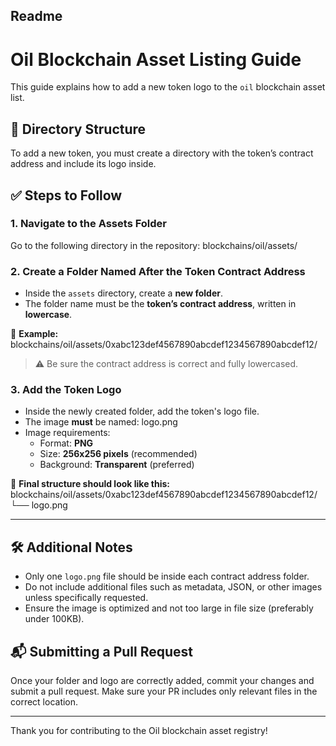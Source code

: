 ## Readme
# Oil Blockchain Asset Listing Guide

This guide explains how to add a new token logo to the `oil` blockchain asset list.

## 📁 Directory Structure

To add a new token, you must create a directory with the token’s contract address and include its logo inside.

## ✅ Steps to Follow

### 1. Navigate to the Assets Folder

Go to the following directory in the repository:
blockchains/oil/assets/


### 2. Create a Folder Named After the Token Contract Address

- Inside the `assets` directory, create a **new folder**.
- The folder name must be the **token’s contract address**, written in **lowercase**.

📌 **Example:**
blockchains/oil/assets/0xabc123def4567890abcdef1234567890abcdef12/



> ⚠️ Be sure the contract address is correct and fully lowercased.

### 3. Add the Token Logo

- Inside the newly created folder, add the token's logo file.
- The image **must** be named: logo.png
- Image requirements:
  - Format: **PNG**
  - Size: **256x256 pixels** (recommended)
  - Background: **Transparent** (preferred)

📂 **Final structure should look like this:**
blockchains/oil/assets/0xabc123def4567890abcdef1234567890abcdef12/
└── logo.png

---

## 🛠️ Additional Notes

- Only one `logo.png` file should be inside each contract address folder.
- Do not include additional files such as metadata, JSON, or other images unless specifically requested.
- Ensure the image is optimized and not too large in file size (preferably under 100KB).

## 📬 Submitting a Pull Request

Once your folder and logo are correctly added, commit your changes and submit a pull request. Make sure your PR includes only relevant files in the correct location.

---

Thank you for contributing to the Oil blockchain asset registry!



